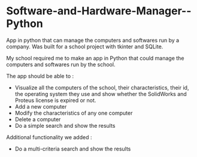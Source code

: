 # Software-and-Hardware-Manager--Python
App in python that can manage the computers and softwares run by a company. Was built for a school project with tkinter and SQLite.

My school required me to make an app in Python that could manage the computers and softwares run by the school. 

The app should be able to :
- Visualize all the computers of the school, their characteristics, their id, the operating system they use and show whether the SolidWorks and Proteus 
license is expired or not.
- Add a new computer
- Modify the characteristics of any one computer
- Delete a computer
- Do a simple search and show the results

Additional functionality we added :
- Do a multi-criteria search and show the results


